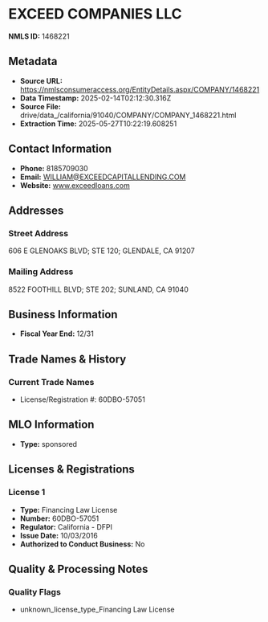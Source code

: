 # EXCEED COMPANIES LLC

**NMLS ID:** 1468221

## Metadata
- **Source URL:** https://nmlsconsumeraccess.org/EntityDetails.aspx/COMPANY/1468221
- **Data Timestamp:** 2025-02-14T02:12:30.316Z
- **Source File:** drive/data_/california/91040/COMPANY/COMPANY_1468221.html
- **Extraction Time:** 2025-05-27T10:22:19.608251

## Contact Information
- **Phone:** 8185709030
- **Email:** WILLIAM@EXCEEDCAPITALLENDING.COM
- **Website:** www.exceedloans.com

## Addresses
### Street Address
606 E GLENOAKS BLVD; STE 120; GLENDALE, CA 91207

### Mailing Address
8522 FOOTHILL BLVD; STE 202; SUNLAND, CA 91040

## Business Information
- **Fiscal Year End:** 12/31

## Trade Names & History
### Current Trade Names
- License/Registration #: 60DBO-57051

## MLO Information
- **Type:** sponsored

## Licenses & Registrations

### License 1
- **Type:** Financing Law License
- **Number:** 60DBO-57051
- **Regulator:** California - DFPI
- **Issue Date:** 10/03/2016
- **Authorized to Conduct Business:** No

## Quality & Processing Notes
### Quality Flags
- unknown_license_type_Financing Law License
